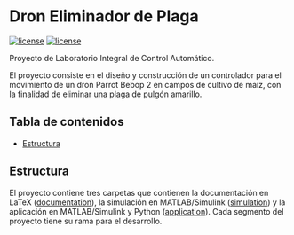# Dron Eliminador de Plaga
[![license](https://img.shields.io/badge/license-Apache%202.0-green)](LICENSE)
[![license](https://img.shields.io/badge/readme%20style-standard-green)](LICENSE)

Proyecto de Laboratorio Integral de Control Automático.

El proyecto consiste en el diseño y construcción de un controlador para el movimiento de un dron Parrot Bebop 2 en campos de cultivo de maíz, con la finalidad de eliminar una plaga de pulgón amarillo.

## Tabla de contenidos

- [Estructura](#estructura)

## Estructura
El proyecto contiene tres carpetas que contienen la documentación en LaTeX ([documentation](documentation)), la simulación en MATLAB/Simulink ([simulation](simulation)) y la aplicación en MATLAB/Simulink y Python ([application](application)). Cada segmento del proyecto tiene su rama para el desarrollo.
